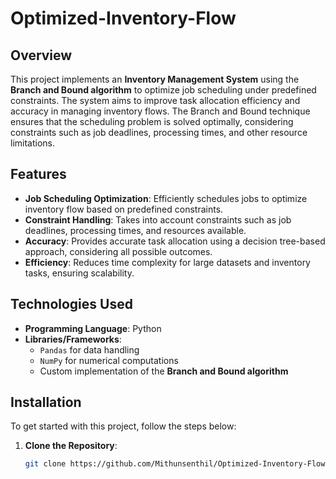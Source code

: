 # Optimized-Inventory-Flow

## Overview

This project implements an **Inventory Management System** using the **Branch and Bound algorithm** to optimize job scheduling under predefined constraints. The system aims to improve task allocation efficiency and accuracy in managing inventory flows. The Branch and Bound technique ensures that the scheduling problem is solved optimally, considering constraints such as job deadlines, processing times, and other resource limitations.

## Features

- **Job Scheduling Optimization**: Efficiently schedules jobs to optimize inventory flow based on predefined constraints.
- **Constraint Handling**: Takes into account constraints such as job deadlines, processing times, and resources available.
- **Accuracy**: Provides accurate task allocation using a decision tree-based approach, considering all possible outcomes.
- **Efficiency**: Reduces time complexity for large datasets and inventory tasks, ensuring scalability.
  
## Technologies Used

- **Programming Language**: Python
- **Libraries/Frameworks**: 
  - `Pandas` for data handling
  - `NumPy` for numerical computations
  - Custom implementation of the **Branch and Bound algorithm**
  
## Installation

To get started with this project, follow the steps below:

1. **Clone the Repository**:
   ```bash
   git clone https://github.com/Mithunsenthil/Optimized-Inventory-Flow.git
